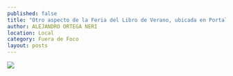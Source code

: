 ```yaml
---
published: false
title: "Otro aspecto de la Feria del Libro de Verano, ubicada en Portal de Rosales del centro de la capital del estado"
author: ALEJANDRO ORTEGA NERI
location: Local
category: Fuera de Foco
layout: posts
---
```


![](http://i.imgur.com/alEyuM6m.jpg)
